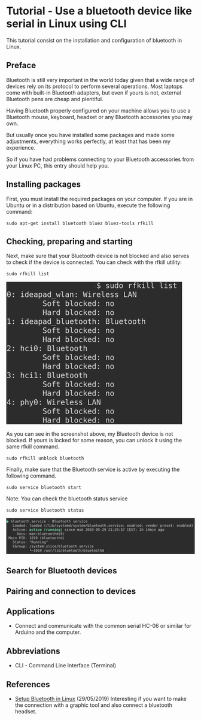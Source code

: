 # Tutorial - Use a bluetooth device like serial in Linux using CLI

This tutorial consist on the installation and configuration of bluetooth in Linux.

## Preface

Bluetooth is still very important in the world today given that a wide range of devices rely on its protocol to perform several operations. Most laptops come with built-in Bluetooth adapters, but even if yours is not, external Bluetooth pens are cheap and plentiful.

Having Bluetooth properly configured on your machine allows you to use a Bluetooth mouse, keyboard, headset or any Bluetooth accessories you may own.

But usually once you have installed some packages and made some adjustments, everything works perfectly, at least that has been my experience.

So if you have had problems connecting to your Bluetooth accessories from your Linux PC, this entry should help you.

## Installing packages

First, you must install the required packages on your computer. If you are in Ubuntu or in a distribution based on Ubuntu, execute the following command:

```
sudo apt-get install bluetooth bluez bluez-tools rfkill
```

## Checking, preparing and starting

Next, make sure that your Bluetooth device is not blocked and also serves to check if the device is connected. You can check with the rfkill utility:

```
sudo rfkill list
```

![alt text](https://raw.githubusercontent.com/racarla/Serial_Bluetooth_Linux/master/bluetooth-linux-rfkill.png)

As you can see in the screenshot above, my Bluetooth device is not blocked. If yours is locked for some reason, you can unlock it using the same rfkill command.

```
sudo rfkill unblock bluetooth
```

Finally, make sure that the Bluetooth service is active by executing the following command.

```
sudo service bluetooth start
```
Note: You can check the bluetooth status service
```
sudo service bluetooth status
```
![alt text](https://raw.githubusercontent.com/racarla/Serial_Bluetooth_Linux/master/bluetooth-linux-service-status.png)

## Search for Bluetooth devices



## Pairing and connection to devices

## Applications

* Connect and communicate with the common serial HC-06 or similar for Arduino and the computer.

## Abbreviations

* CLI - Command Line Interface (Terminal)

## References
* [Setup Bluetooth in Linux](https://maslinux.es/como-configurar-bluetooth-en-gnulinux/) (29/05/2019)
Interesting if you want to make the connection with a graphic tool and also connect a bluetooth headset.
